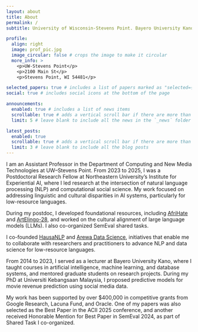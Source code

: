 ```yaml
---
layout: about
title: About
permalink: /
subtitle: University of Wisconsin-Stevens Point. Bayero University Kano. MasaKhane. HausaNLP.

profile:
  align: right
  image: prof_pic.jpg
  image_circular: false # crops the image to make it circular
  more_info: >
    <p>UW-Stevens Point</p>
    <p>2100 Main St</p>
    <p>Stevens Point, WI 54481</p>

selected_papers: true # includes a list of papers marked as "selected={true}"
social: true # includes social icons at the bottom of the page

announcements:
  enabled: true # includes a list of news items
  scrollable: true # adds a vertical scroll bar if there are more than 3 news items
  limit: 5 # leave blank to include all the news in the `_news` folder

latest_posts:
  enabled: true
  scrollable: true # adds a vertical scroll bar if there are more than 3 new posts items
  limit: 3 # leave blank to include all the blog posts
---
```




I am an Assistant Professor in the Department of Computing and New Media Technologies at UW–Stevens Point. From 2023 to 2025, I was a Postdoctoral Research Fellow at Northeastern University’s Institute for Experiential AI, where I led research at the intersection of natural language processing (NLP) and computational social science. My work focused on addressing linguistic and cultural disparities in AI systems, particularly for low-resource languages. 


During my postdoc, I developed foundational resources, including [AfriHate](https://github.com/AfriHate/AfriHate) and [ArtElingo-28](https://www.artelingo.org/artelingo-28-emnlp24), and worked on the cultural alignment of large language models (LLMs). I also co-organized SemEval shared tasks.

I co-founded [HausaNLP](https://hausanlp.github.io) and [Arewa Data Science](https://arewadatascience.github.io), initiatives that enable me to collaborate with researchers and practitioners to advance NLP and data science for low-resource languages. 

From 2014 to 2023, I served as a lecturer at Bayero University Kano, where I taught courses in artificial intelligence, machine learning, and database systems, and mentored graduate students on research projects. During my PhD at Universiti Kebangsaan Malaysia, I proposed predictive models for movie revenue prediction using social media data.

My work has been supported by over $400,000 in competitive grants from Google Research, Lacuna Fund, and Oracle. One of my papers was also selected as the Best Paper in the ACII 2025 conference, and another received Honorable Mention for Best Paper in SemEval 2024, as part of Shared Task I co-organized.

